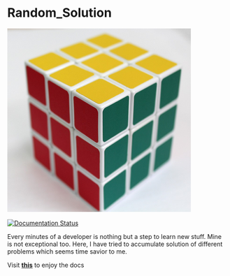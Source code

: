 # Random_Solution

![logo](docs/images/site_logo.png)

[![Documentation Status](https://readthedocs.org/projects/random-solution/badge/?version=latest)](https://random-solution.readthedocs.io/en/latest/?badge=latest)


Every minutes of a developer is nothing but a step to learn new stuff. Mine is not exceptional too. Here, I have tried to accumulate solution of different problems which seems time savior to me.

Visit [**this**](https://random-solution.readthedocs.io/en/latest/) to enjoy the docs
